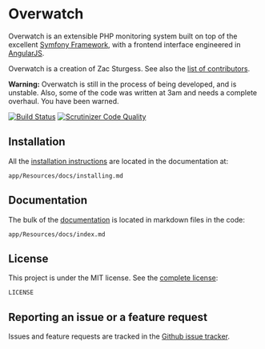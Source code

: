 # Overwatch

Overwatch is an extensible PHP monitoring system built on top of the excellent [Symfony Framework](https://github.com/symfony/symfony-standard), with a frontend interface engineered in [AngularJS](https://angularjs.org/).

Overwatch is a creation of Zac Sturgess. See also the [list of contributors](https://github.com/zsturgess/overwatch/graphs/contributors).

**Warning:** Overwatch is still in the process of being developed, and is unstable. Also, some of the code was written at 3am and needs a complete overhaul. You have been warned.

[![Build Status](https://api.travis-ci.org/zsturgess/overwatch.svg?branch=master)](https://travis-ci.org/zsturgess/overwatch/)
[![Scrutinizer Code Quality](https://scrutinizer-ci.com/g/zsturgess/overwatch/badges/quality-score.png?b=master)](https://scrutinizer-ci.com/g/zsturgess/overwatch/?branch=master)

Installation
------------

All the [installation instructions](app/Resources/docs/installing.md) are located in the documentation at:

    app/Resources/docs/installing.md

Documentation
-------------

The bulk of the [documentation](app/Resources/docs/index.md) is located in markdown files in the code:

    app/Resources/docs/index.md

License
-------

This project is under the MIT license. See the [complete license](LICENSE):

    LICENSE


Reporting an issue or a feature request
---------------------------------------

Issues and feature requests are tracked in the [Github issue tracker](https://github.com/zsturgess/overwatch/issues).
